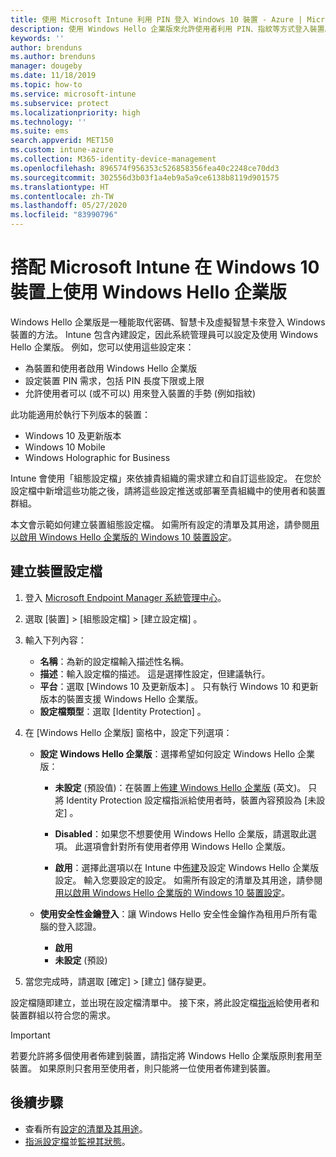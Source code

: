 ```yaml
---
title: 使用 Microsoft Intune 利用 PIN 登入 Windows 10 裝置 - Azure | Microsoft Docs
description: 使用 Windows Hello 企業版來允許使用者利用 PIN、指紋等方式登入裝置。 在 Intune 中使用這些設定為 Windows 10 裝置建立身分識別保護組態設定檔，然後將設定檔指派給使用者群組和裝置群組。
keywords: ''
author: brenduns
ms.author: brenduns
manager: dougeby
ms.date: 11/18/2019
ms.topic: how-to
ms.service: microsoft-intune
ms.subservice: protect
ms.localizationpriority: high
ms.technology: ''
ms.suite: ems
search.appverid: MET150
ms.custom: intune-azure
ms.collection: M365-identity-device-management
ms.openlocfilehash: 896574f956353c526858356fea40c2248ce70dd3
ms.sourcegitcommit: 302556d3b03f1a4eb9a5a9ce6138b8119d901575
ms.translationtype: HT
ms.contentlocale: zh-TW
ms.lasthandoff: 05/27/2020
ms.locfileid: "83990796"
---
```

# <a name="use-windows-hello-for-business-on-windows-10-devices-with-microsoft-intune"></a>搭配 Microsoft Intune 在 Windows 10 裝置上使用 Windows Hello 企業版

Windows Hello 企業版是一種能取代密碼、智慧卡及虛擬智慧卡來登入 Windows 裝置的方法。 Intune 包含內建設定，因此系統管理員可以設定及使用 Windows Hello 企業版。 例如，您可以使用這些設定來：

- 為裝置和使用者啟用 Windows Hello 企業版
- 設定裝置 PIN 需求，包括 PIN 長度下限或上限
- 允許使用者可以 (或不可以) 用來登入裝置的手勢 (例如指紋)

此功能適用於執行下列版本的裝置：

- Windows 10 及更新版本
- Windows 10 Mobile
- Windows Holographic for Business

Intune 會使用「組態設定檔」來依據貴組織的需求建立和自訂這些設定。 在您於設定檔中新增這些功能之後，請將這些設定推送或部署至貴組織中的使用者和裝置群組。

本文會示範如何建立裝置組態設定檔。 如需所有設定的清單及其用途，請參閱[用以啟用 Windows Hello 企業版的 Windows 10 裝置設定](identity-protection-windows-settings.md)。

## <a name="create-the-device-profile"></a>建立裝置設定檔

1. 登入 [Microsoft Endpoint Manager 系統管理中心](https://go.microsoft.com/fwlink/?linkid=2109431)。

2. 選取 [裝置]   > [組態設定檔]   > [建立設定檔]  。

3. 輸入下列內容：

   - **名稱**：為新的設定檔輸入描述性名稱。
   - **描述**：輸入設定檔的描述。 這是選擇性設定，但建議執行。
   - **平台**：選取 [Windows 10 及更新版本]  。 只有執行 Windows 10 和更新版本的裝置支援 Windows Hello 企業版。
   - **設定檔類型**：選取 [Identity Protection]  。

4. 在 [Windows Hello 企業版]  窗格中，設定下列選項：

   - **設定 Windows Hello 企業版**：選擇希望如何設定 Windows Hello 企業版：

     - **未設定** (預設值)：在裝置上[佈建 Windows Hello 企業版](https://docs.microsoft.com/windows/security/identity-protection/hello-for-business/hello-how-it-works-provisioning) \(英文\)。 只將 Identity Protection 設定檔指派給使用者時，裝置內容預設為 [未設定]  。

     - **Disabled**：如果您不想要使用 Windows Hello 企業版，請選取此選項。 此選項會針對所有使用者停用 Windows Hello 企業版。

     - **啟用**：選擇此選項以在 Intune 中[佈建](https://docs.microsoft.com/windows/security/identity-protection/hello-for-business/hello-how-it-works-provisioning)及設定 Windows Hello 企業版設定。 輸入您要設定的設定。 如需所有設定的清單及其用途，請參閱[用以啟用 Windows Hello 企業版的 Windows 10 裝置設定](identity-protection-windows-settings.md)。

   - **使用安全性金鑰登入**：讓 Windows Hello 安全性金鑰作為租用戶所有電腦的登入認證。

     - **啟用**
     - **未設定** (預設)

5. 當您完成時，請選取 [確定]   > [建立]  儲存變更。

設定檔隨即建立，並出現在設定檔清單中。 接下來，將此設定檔[指派](../configuration/device-profile-assign.md)給使用者和裝置群組以符合您的需求。

> [!IMPORTANT]
> 若要允許將多個使用者佈建到裝置，請指定將 Windows Hello 企業版原則套用至裝置。 如果原則只套用至使用者，則只能將一位使用者佈建到裝置。

<!--  Removing image as part of design review; retaining source until we known the disposition.

## Example of device restriction settings

In this high-level example, you'll create a device restriction policy that blocks the use of the built-in camera app on Android devices.

![How to disable the camera on Android devices](./media/identity-protection-configure/disable-android-camera.png)

-->

## <a name="next-steps"></a>後續步驟

- 查看所有[設定的清單及其用途](identity-protection-windows-settings.md)。
- [指派設定檔](../configuration/device-profile-assign.md)並[監視其狀態](../configuration/device-profile-monitor.md)。
